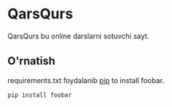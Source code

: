 # QarsQurs

QarsQurs bu online darslarni sotuvchi sayt.

## O'rnatish

requirements.txt foydalanib [pip](https://pip.pypa.io/en/stable/) to install foobar.

```bash
pip install foobar
```
